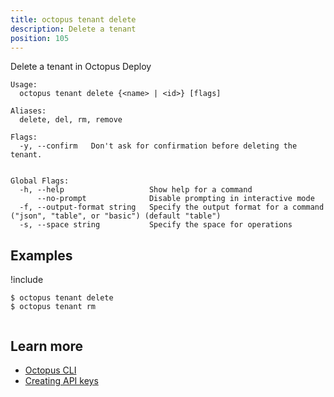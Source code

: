 ```yaml
---
title: octopus tenant delete
description: Delete a tenant
position: 105
---
```


Delete a tenant in Octopus Deploy


```text
Usage:
  octopus tenant delete {<name> | <id>} [flags]

Aliases:
  delete, del, rm, remove

Flags:
  -y, --confirm   Don't ask for confirmation before deleting the tenant.


Global Flags:
  -h, --help                   Show help for a command
      --no-prompt              Disable prompting in interactive mode
  -f, --output-format string   Specify the output format for a command ("json", "table", or "basic") (default "table")
  -s, --space string           Specify the space for operations

```

## Examples

!include <samples-instance>


```text
$ octopus tenant delete
$ octopus tenant rm


```

## Learn more

- [Octopus CLI](/docs/octopus-rest-api/cli/index.md)
- [Creating API keys](/docs/octopus-rest-api/how-to-create-an-api-key.md)